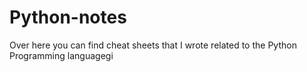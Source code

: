 # Python-notes
Over here you can find cheat sheets that I wrote related to the Python Programming languagegi